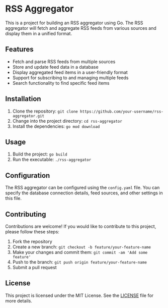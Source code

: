 # RSS Aggregator

This is a project for building an RSS aggregator using Go. The RSS aggregator will fetch and aggregate RSS feeds from various sources and display them in a unified format.

## Features

- Fetch and parse RSS feeds from multiple sources
- Store and update feed data in a database
- Display aggregated feed items in a user-friendly format
- Support for subscribing to and managing multiple feeds
- Search functionality to find specific feed items

## Installation

1. Clone the repository: `git clone https://github.com/your-username/rss-aggregator.git`
2. Change into the project directory: `cd rss-aggregator`
3. Install the dependencies: `go mod download`

## Usage

1. Build the project: `go build`
2. Run the executable: `./rss-aggregator`

## Configuration

The RSS aggregator can be configured using the `config.yaml` file. You can specify the database connection details, feed sources, and other settings in this file.

## Contributing

Contributions are welcome! If you would like to contribute to this project, please follow these steps:

1. Fork the repository
2. Create a new branch: `git checkout -b feature/your-feature-name`
3. Make your changes and commit them: `git commit -am 'Add some feature'`
4. Push to the branch: `git push origin feature/your-feature-name`
5. Submit a pull request

## License

This project is licensed under the MIT License. See the [LICENSE](LICENSE) file for more details.
